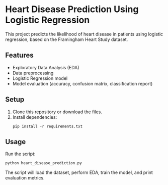 # Heart Disease Prediction Using Logistic Regression

This project predicts the likelihood of heart disease in patients using logistic regression, based on the Framingham Heart Study dataset.

## Features
- Exploratory Data Analysis (EDA)
- Data preprocessing
- Logistic Regression model
- Model evaluation (accuracy, confusion matrix, classification report)

## Setup
1. Clone this repository or download the files.
2. Install dependencies:
   ```
   pip install -r requirements.txt
   ```

## Usage
Run the script:
```
python heart_disease_prediction.py
```

The script will load the dataset, perform EDA, train the model, and print evaluation metrics. 